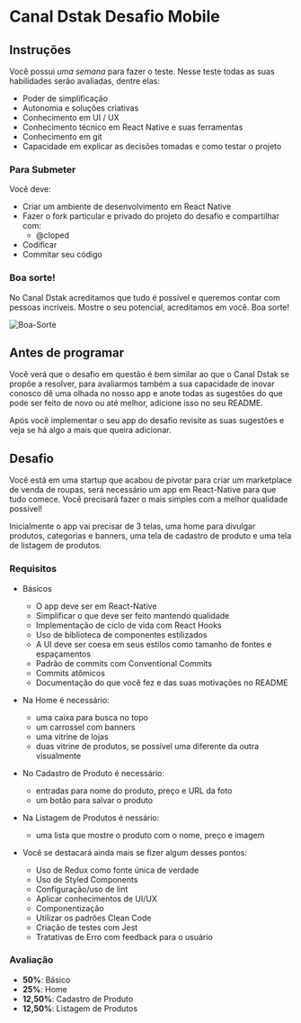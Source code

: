 # Canal Dstak Desafio Mobile

## Instruções

Você possui *uma semana* para fazer o teste. Nesse teste todas as suas habilidades serão avaliadas, dentre elas:

- Poder de simplificação
- Autonomia e soluções criativas
- Conhecimento em UI / UX
- Conhecimento técnico em React Native e suas ferramentas
- Conhecimento em git
- Capacidade em explicar as decisões tomadas e como testar o projeto

### Para Submeter

Você deve:

- Criar um ambiente de desenvolvimento em React Native
- Fazer o fork particular e privado do projeto do desafio e compartilhar com:
  - @cloped
- Codificar
- Commitar seu código

### Boa sorte!

No Canal Dstak acreditamos que tudo é possível e queremos contar com pessoas incríveis. Mostre o seu potencial, acreditamos em você. Boa sorte!

![Boa-Sorte](https://media.giphy.com/media/12XDYvMJNcmLgQ/giphy.gif)

## Antes de programar

Você verá que o desafio em questão é bem similar ao que o Canal Dstak se propõe a resolver, para avaliarmos também a sua capacidade de inovar conosco dê uma olhada no nosso app e anote todas as sugestões do que pode ser feito de novo ou até melhor, adicione isso no seu README.

Após você implementar o seu app do desafio revisite as suas sugestões e veja se há algo a mais que queira adicionar.

## Desafio

Você está em uma startup que acabou de pivotar para criar um marketplace de venda de roupas, será necessário um app em React-Native para que tudo comece. Você precisará fazer o mais simples com a melhor qualidade possível!

Inicialmente o app vai precisar de 3 telas, uma home para divulgar produtos, categorias e banners, uma tela de cadastro de produto e uma tela de listagem de produtos.

### Requisitos

* Básicos
  * O app deve ser em React-Native
  * Simplificar o que deve ser feito mantendo qualidade
  * Implementação de ciclo de vida com React Hooks
  * Uso de biblioteca de componentes estilizados
  * A UI deve ser coesa em seus estilos como tamanho de fontes e espaçamentos
  * Padrão de commits com Conventional Commits
  * Commits atômicos
  * Documentação do que você fez e das suas motivações no README
* Na Home é necessário:
  * uma caixa para busca no topo
  * um carrossel com banners
  * uma vitrine de lojas
  * duas vitrine de produtos, se possível uma diferente da outra visualmente
* No Cadastro de Produto é necessário:
  * entradas para nome do produto, preço e URL da foto
  * um botão para salvar o produto
* Na Listagem de Produtos é nessário:
  * uma lista que mostre o produto com o nome, preço e imagem

* Você se destacará ainda mais se fizer algum desses pontos:
  * Uso de Redux como fonte única de verdade
  * Uso de Styled Components
  * Configuração/uso de lint
  * Aplicar conhecimentos de UI/UX
  * Componentização
  * Utilizar os padrões Clean Code
  * Criação de testes com Jest
  * Tratativas de Erro com feedback para o usuário

### Avaliação

* **50%**: Básico
* **25%**: Home
* **12,50%**: Cadastro de Produto
* **12,50%**: Listagem de Produtos
